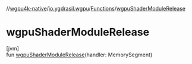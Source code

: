 //[wgpu4k-native](../../../index.md)/[io.ygdrasil.wgpu](../index.md)/[Functions](index.md)/[wgpuShaderModuleRelease](wgpu-shader-module-release.md)

# wgpuShaderModuleRelease

[jvm]\
fun [wgpuShaderModuleRelease](wgpu-shader-module-release.md)(handler: MemorySegment)